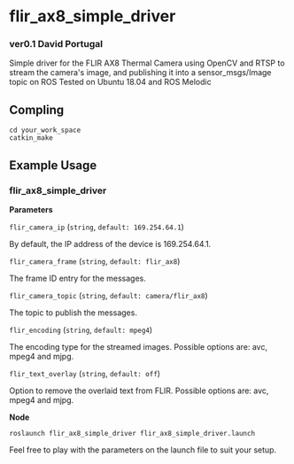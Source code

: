 # flir_ax8_simple_driver

### ver0.1 David Portugal
Simple driver for the FLIR AX8 Thermal Camera using OpenCV and RTSP to stream the camera's image, and publishing it into a sensor_msgs/Image topic on ROS
Tested on Ubuntu 18.04 and ROS Melodic

## Compling

```
cd your_work_space
catkin_make 
```

## Example Usage

### flir_ax8_simple_driver

**Parameters**

`flir_camera_ip` (`string`, `default: 169.254.64.1`)

By default, the IP address of the device is 169.254.64.1.

`flir_camera_frame` (`string`, `default: flir_ax8`)

The frame ID entry for the messages.

`flir_camera_topic` (`string`, `default: camera/flir_ax8`)

The topic to publish the messages.

`flir_encoding` (`string`, `default: mpeg4`)

The encoding type for the streamed images. Possible options are: avc, mpeg4 and mjpg.

`flir_text_overlay` (`string`, `default: off`)

Option to remove the overlaid text from FLIR. Possible options are: avc, mpeg4 and mjpg.

**Node**

```
roslaunch flir_ax8_simple_driver flir_ax8_simple_driver.launch
```

Feel free to play with the parameters on the launch file to suit your setup.